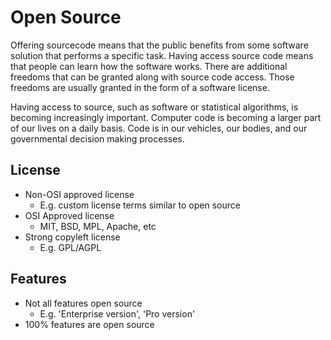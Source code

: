 # Open Source

Offering sourcecode means that the public benefits from some software solution that performs a specific task. Having access source code means that people can learn how the software works. There are additional freedoms that can be granted along with source code access. Those freedoms are usually granted in the form of a software license.

Having access to source, such as software or statistical algorithms, is becoming increasingly important. Computer code is becoming a larger part of our lives on a daily basis. Code is in our vehicles, our bodies, and our governmental decision making processes.

## License

* Non-OSI approved license
  * E.g. custom license terms similar to open source
* OSI Approved license
  * MIT, BSD, MPL, Apache, etc
* Strong copyleft license
  * E.g. GPL/AGPL

## Features

* Not all features open source
  * E.g. 'Enterprise version', 'Pro version'
* 100% features are open source

## 



